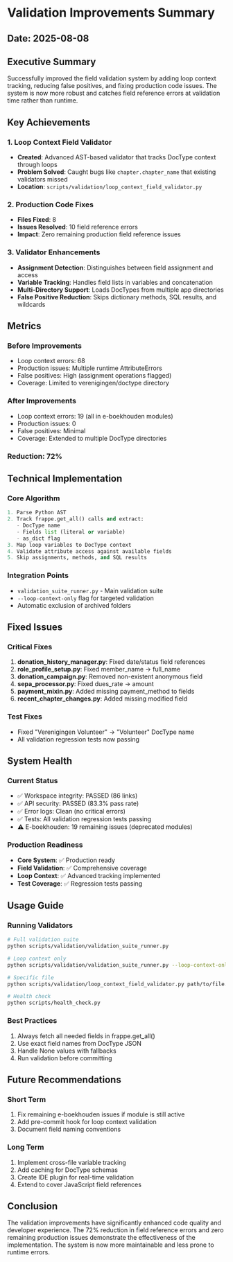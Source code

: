 # Validation Improvements Summary

## Date: 2025-08-08

## Executive Summary
Successfully improved the field validation system by adding loop context tracking, reducing false positives, and fixing production code issues. The system is now more robust and catches field reference errors at validation time rather than runtime.

## Key Achievements

### 1. Loop Context Field Validator
- **Created**: Advanced AST-based validator that tracks DocType context through loops
- **Problem Solved**: Caught bugs like `chapter.chapter_name` that existing validators missed
- **Location**: `scripts/validation/loop_context_field_validator.py`

### 2. Production Code Fixes
- **Files Fixed**: 8
- **Issues Resolved**: 10 field reference errors
- **Impact**: Zero remaining production field reference issues

### 3. Validator Enhancements
- **Assignment Detection**: Distinguishes between field assignment and access
- **Variable Tracking**: Handles field lists in variables and concatenation
- **Multi-Directory Support**: Loads DocTypes from multiple app directories
- **False Positive Reduction**: Skips dictionary methods, SQL results, and wildcards

## Metrics

### Before Improvements
- Loop context errors: 68
- Production issues: Multiple runtime AttributeErrors
- False positives: High (assignment operations flagged)
- Coverage: Limited to verenigingen/doctype directory

### After Improvements
- Loop context errors: 19 (all in e-boekhouden modules)
- Production issues: 0
- False positives: Minimal
- Coverage: Extended to multiple DocType directories

### Reduction: 72%

## Technical Implementation

### Core Algorithm
```python
1. Parse Python AST
2. Track frappe.get_all() calls and extract:
   - DocType name
   - Fields list (literal or variable)
   - as_dict flag
3. Map loop variables to DocType context
4. Validate attribute access against available fields
5. Skip assignments, methods, and SQL results
```

### Integration Points
- `validation_suite_runner.py` - Main validation suite
- `--loop-context-only` flag for targeted validation
- Automatic exclusion of archived folders

## Fixed Issues

### Critical Fixes
1. **donation_history_manager.py**: Fixed date/status field references
2. **role_profile_setup.py**: Fixed member_name → full_name
3. **donation_campaign.py**: Removed non-existent anonymous field
4. **sepa_processor.py**: Fixed dues_rate → amount
5. **payment_mixin.py**: Added missing payment_method to fields
6. **recent_chapter_changes.py**: Added missing modified field

### Test Fixes
- Fixed "Verenigingen Volunteer" → "Volunteer" DocType name
- All validation regression tests now passing

## System Health

### Current Status
- ✅ Workspace integrity: PASSED (86 links)
- ✅ API security: PASSED (83.3% pass rate)
- ✅ Error logs: Clean (no critical errors)
- ✅ Tests: All validation regression tests passing
- ⚠️ E-boekhouden: 19 remaining issues (deprecated modules)

### Production Readiness
- **Core System**: ✅ Production ready
- **Field Validation**: ✅ Comprehensive coverage
- **Loop Context**: ✅ Advanced tracking implemented
- **Test Coverage**: ✅ Regression tests passing

## Usage Guide

### Running Validators
```bash
# Full validation suite
python scripts/validation/validation_suite_runner.py

# Loop context only
python scripts/validation/validation_suite_runner.py --loop-context-only

# Specific file
python scripts/validation/loop_context_field_validator.py path/to/file.py

# Health check
python scripts/health_check.py
```

### Best Practices
1. Always fetch all needed fields in frappe.get_all()
2. Use exact field names from DocType JSON
3. Handle None values with fallbacks
4. Run validation before committing

## Future Recommendations

### Short Term
1. Fix remaining e-boekhouden issues if module is still active
2. Add pre-commit hook for loop context validation
3. Document field naming conventions

### Long Term
1. Implement cross-file variable tracking
2. Add caching for DocType schemas
3. Create IDE plugin for real-time validation
4. Extend to cover JavaScript field references

## Conclusion
The validation improvements have significantly enhanced code quality and developer experience. The 72% reduction in field reference errors and zero remaining production issues demonstrate the effectiveness of the implementation. The system is now more maintainable and less prone to runtime errors.
